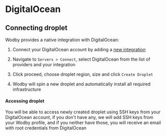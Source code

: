 # DigitalOcean

## Connecting droplet

Wodby provides a native integration with DigitalOcean: 

1. Connect your DigitalOcean account by adding a [new integration](../../integrations/README.md) 

2. Navigate to `Servers > Connect`, select DigitalOcean from the list of providers and your integration
  
3. Click proceed, choose droplet region, size and click `Create Droplet`
 
4. Wodby will spin a new droplet and automatically install all required infrastructure

#### Accessing droplet
 
You will be able to access newly created droplet using SSH keys from your DigitalOcean account, if you don't have any, we will add SSH keys from your Wodby profile, and if you neither have those, you will receive an email with root credentials from DigitalOcean
